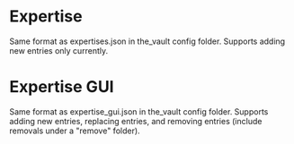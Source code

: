 # Expertise
Same format as expertises.json in the_vault config folder. Supports adding new entries only currently.

# Expertise GUI
Same format as expertise_gui.json in the_vault config folder. Supports adding new entries, replacing entries, and removing entries (include removals under a "remove" folder).
